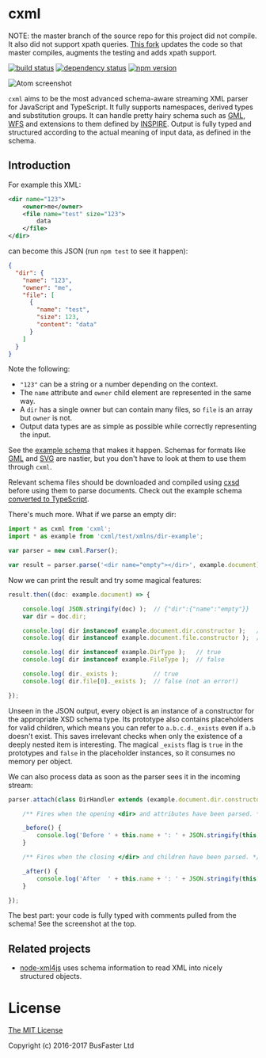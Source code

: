 cxml
====

NOTE: the master branch of the source repo for this project did not compile. It also did not support xpath queries. [This fork](https://github.com/ariutta/cxml) updates the code so that master compiles, augments the testing and adds xpath support.

[![build status](https://travis-ci.org/ariutta/cxml.svg?branch=master)](http://travis-ci.org/ariutta/cxml)
[![dependency status](https://david-dm.org/ariutta/cxml.svg)](https://david-dm.org/ariutta/cxml)
[![npm version](https://img.shields.io/npm/v/cxml.svg)](https://www.npmjs.com/package/cxml)

![Atom screenshot](src/screenshot.png)

`cxml` aims to be the most advanced schema-aware streaming XML parser for JavaScript and TypeScript.
It fully supports namespaces, derived types and substitution groups.
It can handle pretty hairy schema such as
[GML](http://www.opengeospatial.org/standards/gml),
[WFS](http://www.opengeospatial.org/standards/wfs) and extensions to them defined by
[INSPIRE](http://inspire.ec.europa.eu/).
Output is fully typed and structured according to the actual meaning of input data, as defined in the schema.

Introduction
------------

For example this XML:

```xml
<dir name="123">
	<owner>me</owner>
	<file name="test" size="123">
		data
	</file>
</dir>
```

can become this JSON (run `npm test` to see it happen):

```json
{
  "dir": {
    "name": "123",
    "owner": "me",
    "file": [
      {
        "name": "test",
        "size": 123,
        "content": "data"
      }
    ]
  }
}
```

Note the following:

- `"123"` can be a string or a number depending on the context.
- The `name` attribute and `owner` child element are represented in the same way.
- A `dir` has a single owner but can contain many files, so `file` is an array but `owner` is not.
- Output data types are as simple as possible while correctly representing the input.

See the [example schema](https://github.com/ariutta/cxml/blob/master/test/cache/xsd/localhost/example-dir.xsd)
that makes it happen. Schemas for formats like
[GML](http://schemas.opengis.net/gml/3.1.1/base/geometryPrimitives.xsd) and
[SVG](http://www.w3.org/TR/2002/WD-SVG11-20020108/SVG.xsd) are nastier,
but you don't have to look at them to use them through `cxml`.

Relevant schema files should be downloaded and compiled using
[cxsd](https://github.com/ariutta/cxsd) before using them to parse documents.
Check out the example schema
[converted to TypeScript](https://github.com/ariutta/cxml/blob/master/test/xmlns/dir-example.d.ts).

There's much more. What if we parse an empty dir:

```typescript
import * as cxml from 'cxml';
import * as example from 'cxml/test/xmlns/dir-example';

var parser = new cxml.Parser();

var result = parser.parse('<dir name="empty"></dir>', example.document);
```

Now we can print the result and try some magical features:

```typescript
result.then((doc: example.document) => {

    console.log( JSON.stringify(doc) );  // {"dir":{"name":"empty"}}
    var dir = doc.dir;

    console.log( dir instanceof example.document.dir.constructor );   // true
    console.log( dir instanceof example.document.file.constructor );  // false

    console.log( dir instanceof example.DirType );   // true
    console.log( dir instanceof example.FileType );  // false

    console.log( dir._exists );          // true
    console.log( dir.file[0]._exists );  // false (not an error!)

});
```

Unseen in the JSON output, every object is an instance of a constructor for the appropriate XSD schema type.
Its prototype also contains placeholders for valid children, which means you can refer to `a.b.c.d._exists` even if `a.b` doesn't exist.
This saves irrelevant checks when only the existence of a deeply nested item is interesting.
The magical `_exists` flag is `true` in the prototypes and `false` in the placeholder instances, so it consumes no memory per object.

We can also process data as soon as the parser sees it in the incoming stream:

```typescript
parser.attach(class DirHandler extends (example.document.dir.constructor) {

    /** Fires when the opening <dir> and attributes have been parsed. */

    _before() {
        console.log('Before ' + this.name + ': ' + JSON.stringify(this));
    }

    /** Fires when the closing </dir> and children have been parsed. */

    _after() {
        console.log('After  ' + this.name + ': ' + JSON.stringify(this));
    }

});
```

The best part: your code is fully typed with comments pulled from the schema! See the screenshot at the top.

Related projects
----------------

- [node-xml4js](https://github.com/peerlibrary/node-xml4js) uses schema information to read XML into nicely structured objects.

License
=======

[The MIT License](https://raw.githubusercontent.com/ariutta/cxml/master/LICENSE)

Copyright (c) 2016-2017 BusFaster Ltd
